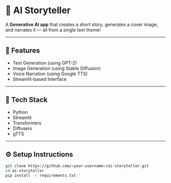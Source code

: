 # 📖 AI Storyteller

A **Generative AI app** that creates a short story, generates a cover image, and narrates it — all from a single text theme!

---

## 🚀 Features
- Text Generation (using GPT-2)
- Image Generation (using Stable Diffusion)
- Voice Narration (using Google TTS)
- Streamlit-based Interface

---

## 🧰 Tech Stack
- Python
- Streamlit
- Transformers
- Diffusers
- gTTS

---

## ⚙️ Setup Instructions

```bash
git clone https://github.com/<your-username>/ai-storyteller.git
cd ai-storyteller
pip install -r requirements.txt
